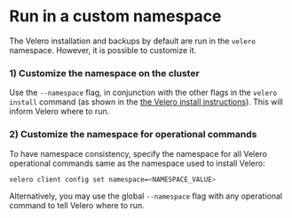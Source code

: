 # Run in a custom namespace

The Velero installation and backups by default are run in the `velero` namespace. However, it is possible to customize it.

### 1) Customize the namespace on the cluster 

Use the `--namespace` flag, in conjunction with the other flags in the `velero install` command (as shown in the [the Velero install instructions][0]). This will inform Velero where to run.

### 2) Customize the namespace for operational commands

To have namespace consistency, specify the namespace for all Velero operational commands same as the namespace used to install Velero:

```bash
velero client config set namespace=<NAMESPACE_VALUE>
```

Alternatively, you may use the global `--namespace` flag with any operational command to tell Velero where to run.

[0]: basic-install.md#install-the-cli
